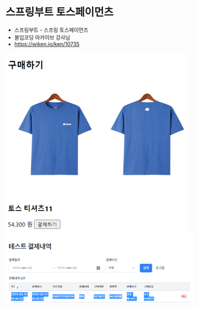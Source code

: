 # 스프링부트 토스페이먼츠

* 스프링부트 - 스프링 토스페이먼츠
* 몰입코딩 아카이브 강사님
* https://wiken.io/ken/10735

![](https://github.com/yeseung/toss/blob/master/20230331_104614_1680227174.png)
![](https://github.com/yeseung/toss/blob/master/20230331_104650_1680227210.png)
